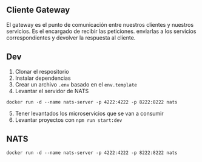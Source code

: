 ## Cliente Gateway
El gateway es el punto de comunicación entre nuestros clientes y nuestros servicios.
Es el encargado de recibir las peticiones. enviarlas a los servicios
correspondientes y devolver la respuesta al cliente.


## Dev

1. Clonar el respositorio
2. Instalar dependencias
3. Crear un archivo `.env` basado en el `env.template`
4. Levantar el servidor de NATS
```
docker run -d --name nats-server -p 4222:4222 -p 8222:8222 nats
```
5. Tener levantados los microservicios que se van a consumir
6. Levantar proyectos con `npm run start:dev`

## NATS
```
docker run -d --name nats-server -p 4222:4222 -p 8222:8222 nats
```